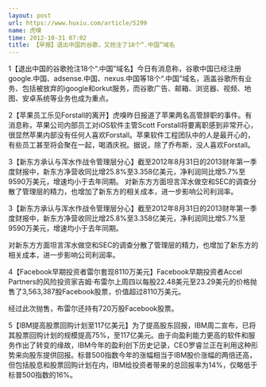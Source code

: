 ```yaml
---
layout: post
url: https://www.huxiu.com/article/5299
name: 虎嗅
time: 2012-10-31 07:02
title: 【早报】退出中国的谷歌，又抢注了18个“.中国”域名
---
```

1【退出中国的谷歌抢注18个“.中国”域名】今日有消息称，谷歌中国已经注册google.中国、adsense.中国、nexus.中国等18个“.中国”域名，涵盖谷歌所有业务、包括被放弃的igoogle和orkut服务，而谷歌广告、邮箱、浏览器、视频、地图、安卓系统等业务也成为重点。

2【苹果员工乐见Forstall的离开】虎嗅昨日报道了苹果两名高管辞职的事件。有消息称，苹果公司内部员工对iOS软件主管Scott Forstall将要离职感到非常开心，很显然苹果内部没有任何人喜欢Forstall。苹果软件工程团队中的人是最开心的，有些员工甚至将会聚在一起，喝酒庆祝。据说，除了乔布斯，没人喜欢Forstall。

3【新东方承认与浑水作战令管理层分心】截至2012年8月31日的2013财年第一季度财报中，新东方净营收同比增25.8%至3.358亿美元，净利润同比增5.7%至9590万美元，增速均小于去年同期。 对新东方方面坦言浑水做空和SEC的调查分散了管理层的精力，也增加了新东方的相关成本，进一步影响公司利润率。

3【新东方承认与浑水作战令管理层分心】截至2012年8月31日的2013财年第一季度财报中，新东方净营收同比增25.8%至3.358亿美元，净利润同比增5.7%至9590万美元，增速均小于去年同期。

对新东方方面坦言浑水做空和SEC的调查分散了管理层的精力，也增加了新东方的相关成本，进一步影响公司利润率。

4【Facebook早期投资者雷尔套现8110万美元】Facebook早期投资者Accel Partners的风险投资家吉姆·布雷尔上周四以每股22.48美元至23.29美元的价格抛售了3,563,387股Facebook股票，价值超过8110万美元。

经过此次抛售，布雷尔还持有720万股Facebook股票。

5【IBM提高股票回购计划至117亿美元】为了提高股东回报，IBM周二宣布，已将其股票回购计划的规模提高75%，至117亿美元。由于向盈利能力更高的软件和服务作出了转变的缘故，IBM今年的盈利创下历史记录，CEO罗睿兰正在利用这种形势来向股东提供回报。标普500指数今年的涨幅相当于IBM股价涨幅的两倍还高，但包括股息和股票回购计划在内，IBM给投资者带来的总回报率为14%，仅略低于标普500指数的16%。

